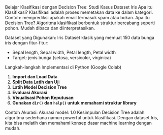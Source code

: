 Belajar Klasifikasi dengan Decision Tree: Studi Kasus Dataset Iris
Apa itu Klasifikasi?
Klasifikasi adalah proses memetakan data ke dalam kategori. Contoh: memprediksi apakah email termasuk spam atau bukan.
Apa itu Decision Tree?
Algoritma klasifikasi berbentuk struktur bercabang seperti pohon. Mudah dibaca dan diinterpretasikan.

Dataset yang Digunakan: Iris
Dataset klasik yang memuat 150 data bunga iris dengan fitur-fitur:
- Sepal length, Sepal width, Petal length, Petal width
- Target: jenis bunga (setosa, versicolor, virginica)

Langkah-langkah Implementasi di Python (Google Colab)

1. **Import dan Load Data**
2. **Split Data Latih dan Uji**
3. **Latih Model Decision Tree**
4. **Evaluasi Akurasi**
5. **Visualisasi Pohon Keputusan**
6. **Gunakan `dir()` dan `help()` untuk memahami struktur library**

Contoh Akurasi: Akurasi model: 1.0
Kesimpulan
Decision Tree adalah algoritma sederhana namun powerful untuk klasifikasi. Dengan dataset Iris, kita bisa melatih dan memahami konsep dasar machine learning dengan mudah.
